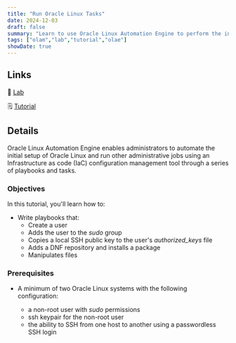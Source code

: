 ```yaml
---
title: "Run Oracle Linux Tasks"
date: 2024-12-03
draft: false
summary: "Learn to use Oracle Linux Automation Engine to perform the initial configuration and other administrative tasks for Oracle Linux."
tags: ["olam","lab","tutorial","olae"]
showDate: true
---
```


## Links

:crescent_moon: [Lab](https://luna.oracle.com/lab/56b90194-88ab-421e-bc93-2ac708dce6ba)

:spiral_notepad: [Tutorial](https://docs.oracle.com/en/learn/olae-ol-tasks)

## Details

Oracle Linux Automation Engine enables administrators to automate the initial setup of Oracle Linux and run other administrative jobs using an Infrastructure as code (IaC) configuration management tool through a series of playbooks and tasks.

### Objectives

In this tutorial, you'll learn how to:

- Write playbooks that:
  - Create a user
  - Adds the user to the *sudo* group
  - Copies a local SSH public key to the user's *authorized_keys* file
  - Adds a DNF repository and installs a package
  - Manipulates files

### Prerequisites

- A minimum of two Oracle Linux systems with the following configuration:

  - a non-root user with *sudo* permissions
  - ssh keypair for the non-root user
  - the ability to SSH from one host to another using a passwordless SSH login


